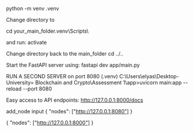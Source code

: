 python -m venv .venv

Change directory to 

cd your_main_folder\.venv\Scripts\

and run:
activate

Change directory back to the main_folder
cd ../..

Start the FastAPI server using:
fastapi dev app/main.py

RUN A SECOND SERVER on port 8080
(.venv) C:\Users\elyas\Desktop\- University\= Blockchain and Crypto\Assessment 1\app>uvicorn main:app --reload --port 8080

Easy access to API endpoints:
http://127.0.0.1:8000/docs


add_node input
{
  "nodes": ["http://127.0.0.1:8080"]
}

{
  "nodes": ["http://127.0.0.1:8000"]
}